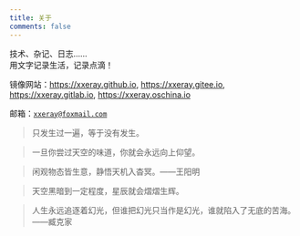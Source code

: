 ```yaml
---
title: 关于
comments: false
---
```


技术、杂记、日志……  
用文字记录生活，记录点滴！

镜像网站：<https://xxeray.github.io>, <https://xxeray.gitee.io>, <https://xxeray.gitlab.io>, <https://xxeray.oschina.io>

邮箱：[`xxeray@foxmail.com`](mailto:xxeray@foxmail.com)

> 只发生过一遍，等于没有发生。

> 一旦你尝过天空的味道，你就会永远向上仰望。

> 闲观物态皆生意，静悟天机入杳冥。——王阳明

> 天空黑暗到一定程度，星辰就会熠熠生辉。

> 人生永远追逐着幻光，但谁把幻光只当作是幻光，谁就陷入了无底的苦海。 ——臧克家
